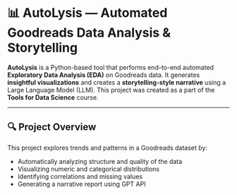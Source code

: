 # 📊 AutoLysis — Automated Goodreads Data Analysis & Storytelling

**AutoLysis** is a Python-based tool that performs end-to-end automated **Exploratory Data Analysis (EDA)** on Goodreads data. It generates **insightful visualizations** and creates a **storytelling-style narrative** using a Large Language Model (LLM). This project was created as a part of the **Tools for Data Science** course.

---

## 🔍 Project Overview

This project explores trends and patterns in a Goodreads dataset by:
- Automatically analyzing structure and quality of the data
- Visualizing numeric and categorical distributions
- Identifying correlations and missing values
- Generating a narrative report using GPT API


